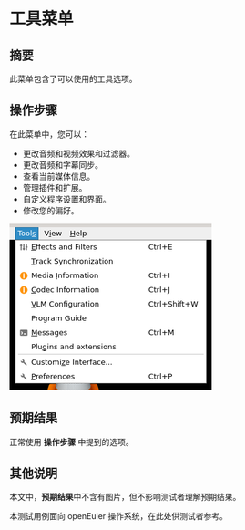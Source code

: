 # 工具菜单

## 摘要

此菜单包含了可以使用的工具选项。

## 操作步骤

在此菜单中，您可以：

- 更改音频和视频效果和过滤器。
- 更改音频和字幕同步。
- 查看当前媒体信息。
- 管理插件和扩展。
- 自定义程序设置和界面。
- 修改您的偏好。

![工具菜单](./img/工具菜单.png)

## 预期结果

正常使用 **操作步骤** 中提到的选项。

## 其他说明

本文中，**预期结果**中不含有图片，但不影响测试者理解预期结果。

本测试用例面向 openEuler 操作系统，在此处供测试者参考。
